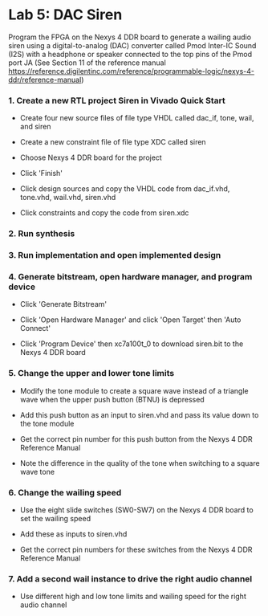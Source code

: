 # Lab 5: DAC Siren

Program the FPGA on the Nexys 4 DDR board to generate a wailing audio siren using a digital-to-analog (DAC) converter called Pmod Inter-IC Sound (I2S) with a headphone or speaker connected to the top pins of the Pmod port JA (See Section 11 of the reference manual https://reference.digilentinc.com/reference/programmable-logic/nexys-4-ddr/reference-manual)

### 1. Create a new RTL project Siren in Vivado Quick Start

* Create four new source files of file type VHDL called dac_if, tone, wail, and siren

* Create a new constraint file of file type XDC called siren

* Choose Nexys 4 DDR board for the project

* Click 'Finish'

* Click design sources and copy the VHDL code from dac_if.vhd, tone.vhd, wail.vhd, siren.vhd

* Click constraints and copy the code from siren.xdc

### 2. Run synthesis

### 3. Run implementation and open implemented design

### 4. Generate bitstream, open hardware manager, and program device

* Click 'Generate Bitstream'

* Click 'Open Hardware Manager' and click 'Open Target' then 'Auto Connect'

* Click 'Program Device' then xc7a100t_0 to download siren.bit to the Nexys 4 DDR board

### 5. Change the upper and lower tone limits

* Modify the tone module to create a square wave instead of a triangle wave when the upper push button (BTNU) is depressed

* Add this push button as an input to siren.vhd and pass its value down to the tone module

* Get the correct pin number for this push button from the Nexys 4 DDR Reference Manual

* Note the difference in the quality of the tone when switching to a square wave tone

### 6. Change the wailing speed

* Use the eight slide switches (SW0-SW7) on the Nexys 4 DDR board to set the wailing speed

* Add these as inputs to siren.vhd

* Get the correct pin numbers for these switches from the Nexys 4 DDR Reference Manual

### 7. Add a second wail instance to drive the right audio channel

* Use different high and low tone limits and wailing speed for the right audio channel
